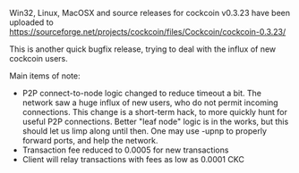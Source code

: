 Win32, Linux, MacOSX and source releases for cockcoin v0.3.23 have been uploaded to
https://sourceforge.net/projects/cockcoin/files/Cockcoin/cockcoin-0.3.23/

This is another quick bugfix release, trying to deal with the influx of new cockcoin users.

Main items of note:

* P2P connect-to-node logic changed to reduce timeout a bit.  The network saw a huge influx of new users, who do not permit incoming connections.  This change is a short-term hack, to more quickly hunt for useful P2P connections.  Better "leaf node" logic is in the works, but this should let us limp along until then.  One may use -upnp to properly forward ports, and help the network.
* Transaction fee reduced to 0.0005 for new transactions
* Client will relay transactions with fees as low as 0.0001 CKC
